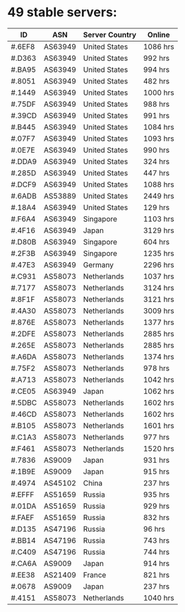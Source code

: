 # 49 stable servers:

| ID | ASN | Server Country | Online |
| ------ | ------ | ------ | ------ |
| #.6EF8 | AS63949 | United States | 1086 hrs |
| #.D363 | AS63949 | United States | 992 hrs |
| #.BA95 | AS63949 | United States | 994 hrs |
| #.8051 | AS63949 | United States | 482 hrs |
| #.1449 | AS63949 | United States | 1000 hrs |
| #.75DF | AS63949 | United States | 988 hrs |
| #.39CD | AS63949 | United States | 991 hrs |
| #.B445 | AS63949 | United States | 1084 hrs |
| #.07F7 | AS63949 | United States | 1093 hrs |
| #.0E7E | AS63949 | United States | 990 hrs |
| #.DDA9 | AS63949 | United States | 324 hrs |
| #.285D | AS63949 | United States | 447 hrs |
| #.DCF9 | AS63949 | United States | 1088 hrs |
| #.6ADB | AS53889 | United States | 2449 hrs |
| #.18A4 | AS63949 | United States | 129 hrs |
| #.F6A4 | AS63949 | Singapore | 1103 hrs |
| #.4F16 | AS63949 | Japan | 3129 hrs |
| #.D80B | AS63949 | Singapore | 604 hrs |
| #.2F3B | AS63949 | Singapore | 1235 hrs |
| #.47E3 | AS63949 | Germany | 2296 hrs |
| #.C931 | AS58073 | Netherlands | 1037 hrs |
| #.7177 | AS58073 | Netherlands | 3124 hrs |
| #.8F1F | AS58073 | Netherlands | 3121 hrs |
| #.4A30 | AS58073 | Netherlands | 3009 hrs |
| #.876E | AS58073 | Netherlands | 1377 hrs |
| #.2DFE | AS58073 | Netherlands | 2885 hrs |
| #.265E | AS58073 | Netherlands | 2885 hrs |
| #.A6DA | AS58073 | Netherlands | 1374 hrs |
| #.75F2 | AS58073 | Netherlands | 978 hrs |
| #.A713 | AS58073 | Netherlands | 1042 hrs |
| #.CE05 | AS63949 | Japan | 1062 hrs |
| #.5DBC | AS58073 | Netherlands | 1602 hrs |
| #.46CD | AS58073 | Netherlands | 1602 hrs |
| #.B105 | AS58073 | Netherlands | 1601 hrs |
| #.C1A3 | AS58073 | Netherlands | 977 hrs |
| #.F461 | AS58073 | Netherlands | 1520 hrs |
| #.7836 | AS9009 | Japan | 931 hrs |
| #.1B9E | AS9009 | Japan | 915 hrs |
| #.4974 | AS45102 | China | 237 hrs |
| #.EFFF | AS51659 | Russia | 935 hrs |
| #.01DA | AS51659 | Russia | 929 hrs |
| #.FAEF | AS51659 | Russia | 832 hrs |
| #.D135 | AS47196 | Russia | 96 hrs |
| #.BB14 | AS47196 | Russia | 743 hrs |
| #.C409 | AS47196 | Russia | 744 hrs |
| #.CA6A | AS9009 | Japan | 914 hrs |
| #.EE38 | AS21409 | France | 821 hrs |
| #.0678 | AS9009 | Japan | 237 hrs |
| #.4151 | AS58073 | Netherlands | 1040 hrs |

